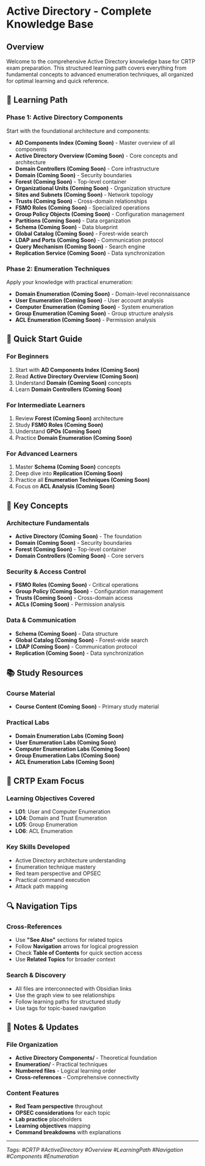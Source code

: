 # Active Directory - Complete Knowledge Base

## Overview
Welcome to the comprehensive Active Directory knowledge base for CRTP exam preparation. This structured learning path covers everything from fundamental concepts to advanced enumeration techniques, all organized for optimal learning and quick reference.

## 🎯 Learning Path

### **Phase 1: Active Directory Components**
Start with the foundational architecture and components:

- ****AD Components Index (Coming Soon)**** - Master overview of all components
- ****Active Directory Overview (Coming Soon)**** - Core concepts and architecture
- ****Domain Controllers (Coming Soon)**** - Core infrastructure
- ****Domain (Coming Soon)**** - Security boundaries
- ****Forest (Coming Soon)**** - Top-level container
- ****Organizational Units (Coming Soon)**** - Organization structure
- ****Sites and Subnets (Coming Soon)**** - Network topology
- ****Trusts (Coming Soon)**** - Cross-domain relationships
- ****FSMO Roles (Coming Soon)**** - Specialized operations
- ****Group Policy Objects (Coming Soon)**** - Configuration management
- ****Partitions (Coming Soon)**** - Data organization
- ****Schema (Coming Soon)**** - Data blueprint
- ****Global Catalog (Coming Soon)**** - Forest-wide search
- ****LDAP and Ports (Coming Soon)**** - Communication protocol
- ****Query Mechanism (Coming Soon)**** - Search engine
- ****Replication Service (Coming Soon)**** - Data synchronization

### **Phase 2: Enumeration Techniques**
Apply your knowledge with practical enumeration:

- ****Domain Enumeration (Coming Soon)**** - Domain-level reconnaissance
- ****User Enumeration (Coming Soon)**** - User account analysis
- ****Computer Enumeration (Coming Soon)**** - System enumeration
- ****Group Enumeration (Coming Soon)**** - Group structure analysis
- ****ACL Enumeration (Coming Soon)**** - Permission analysis

## 🚀 Quick Start Guide

### **For Beginners**
1. Start with ****AD Components Index (Coming Soon)****
2. Read ****Active Directory Overview (Coming Soon)****
3. Understand ****Domain (Coming Soon)**** concepts
4. Learn ****Domain Controllers (Coming Soon)****

### **For Intermediate Learners**
1. Review ****Forest (Coming Soon)**** architecture
2. Study ****FSMO Roles (Coming Soon)****
3. Understand ****GPOs (Coming Soon)****
4. Practice ****Domain Enumeration (Coming Soon)****

### **For Advanced Learners**
1. Master ****Schema (Coming Soon)**** concepts
2. Deep dive into ****Replication (Coming Soon)****
3. Practice all ****Enumeration Techniques (Coming Soon)****
4. Focus on ****ACL Analysis (Coming Soon)****

## 🔗 Key Concepts

### **Architecture Fundamentals**
- ****Active Directory (Coming Soon)**** - The foundation
- ****Domain (Coming Soon)**** - Security boundaries
- ****Forest (Coming Soon)**** - Top-level container
- ****Domain Controllers (Coming Soon)**** - Core servers

### **Security & Access Control**
- ****FSMO Roles (Coming Soon)**** - Critical operations
- ****Group Policy (Coming Soon)**** - Configuration management
- ****Trusts (Coming Soon)**** - Cross-domain access
- ****ACLs (Coming Soon)**** - Permission analysis

### **Data & Communication**
- ****Schema (Coming Soon)**** - Data structure
- ****Global Catalog (Coming Soon)**** - Forest-wide search
- ****LDAP (Coming Soon)**** - Communication protocol
- ****Replication (Coming Soon)**** - Data synchronization

## 📚 Study Resources

### **Course Material**
- ****Course Content (Coming Soon)**** - Primary study material

### **Practical Labs**
- ****Domain Enumeration Labs (Coming Soon)****
- ****User Enumeration Labs (Coming Soon)****
- ****Computer Enumeration Labs (Coming Soon)****
- ****Group Enumeration Labs (Coming Soon)****
- ****ACL Enumeration Labs (Coming Soon)****

## 🎯 CRTP Exam Focus

### **Learning Objectives Covered**
- **LO1**: User and Computer Enumeration
- **LO4**: Domain and Trust Enumeration
- **LO5**: Group Enumeration
- **LO6**: ACL Enumeration

### **Key Skills Developed**
- Active Directory architecture understanding
- Enumeration technique mastery
- Red team perspective and OPSEC
- Practical command execution
- Attack path mapping

## 🔍 Navigation Tips

### **Cross-References**
- Use **"See Also"** sections for related topics
- Follow **Navigation** arrows for logical progression
- Check **Table of Contents** for quick section access
- Use **Related Topics** for broader context

### **Search & Discovery**
- All files are interconnected with Obsidian links
- Use the graph view to see relationships
- Follow learning paths for structured study
- Use tags for topic-based navigation

## 📝 Notes & Updates

### **File Organization**
- **Active Directory Components/** - Theoretical foundation
- **Enumeration/** - Practical techniques
- **Numbered files** - Logical learning order
- **Cross-references** - Comprehensive connectivity

### **Content Features**
- **Red Team perspective** throughout
- **OPSEC considerations** for each topic
- **Lab practice** placeholders
- **Learning objectives** mapping
- **Command breakdowns** with explanations

---

*Tags: #CRTP #ActiveDirectory #Overview #LearningPath #Navigation #Components #Enumeration*
